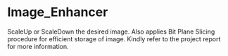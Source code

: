 # Image_Enhancer
ScaleUp or ScaleDown the desired image. Also applies Bit Plane Slicing procedure for efficient storage of image.
Kindly refer to the project report for more information.

